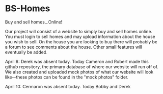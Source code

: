  # BS-Homes
Buy and sell homes...Online!

Our project will consist of a website to simply buy and sell homes online. You must login to sell homes and may upload information about the house you wish to sell. On the house you are looking to buy there will probably be a forum to see comments about the house. Other small features will eventually be added.
 
April 9: Derek was absent today. Today Cameron and Robert made this github repository, the primary database of where our website will run off of. We also created and uploaded mock photos of what our website will look like--these photos can be found in the "mock photos" folder.

April 10: Cermaron was absent today. Today Bobby and Derek 
